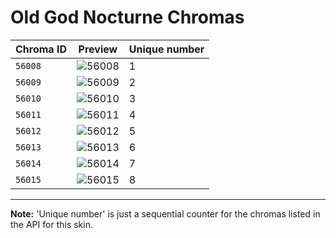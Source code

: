 # Old God Nocturne Chromas

| Chroma ID | Preview | Unique number |
|---|---|---|
| `56008` | ![56008](https://raw.communitydragon.org/latest/plugins/rcp-be-lol-game-data/global/default/v1/champion-chroma-images/56/56008.png) | 1 |
| `56009` | ![56009](https://raw.communitydragon.org/latest/plugins/rcp-be-lol-game-data/global/default/v1/champion-chroma-images/56/56009.png) | 2 |
| `56010` | ![56010](https://raw.communitydragon.org/latest/plugins/rcp-be-lol-game-data/global/default/v1/champion-chroma-images/56/56010.png) | 3 |
| `56011` | ![56011](https://raw.communitydragon.org/latest/plugins/rcp-be-lol-game-data/global/default/v1/champion-chroma-images/56/56011.png) | 4 |
| `56012` | ![56012](https://raw.communitydragon.org/latest/plugins/rcp-be-lol-game-data/global/default/v1/champion-chroma-images/56/56012.png) | 5 |
| `56013` | ![56013](https://raw.communitydragon.org/latest/plugins/rcp-be-lol-game-data/global/default/v1/champion-chroma-images/56/56013.png) | 6 |
| `56014` | ![56014](https://raw.communitydragon.org/latest/plugins/rcp-be-lol-game-data/global/default/v1/champion-chroma-images/56/56014.png) | 7 |
| `56015` | ![56015](https://raw.communitydragon.org/latest/plugins/rcp-be-lol-game-data/global/default/v1/champion-chroma-images/56/56015.png) | 8 |

---

**Note:** 'Unique number' is just a sequential counter for the chromas listed in the API for this skin.